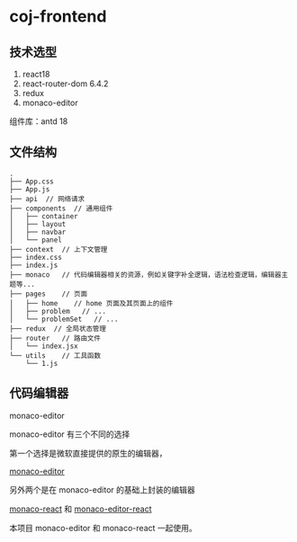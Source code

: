 # coj-frontend

## 技术选型

1. react18
2. react-router-dom 6.4.2
3. redux
4. monaco-editor

组件库：antd 18


## 文件结构

```
.
├── App.css
├── App.js
├── api  // 网络请求
├── components  // 通用组件
│   ├── container
│   ├── layout
│   ├── navbar
│   └── panel
├── context  // 上下文管理
├── index.css
├── index.js
├── monaco   // 代码编辑器相关的资源，例如关键字补全逻辑，语法检查逻辑，编辑器主题等...
├── pages    // 页面
│   ├── home    // home 页面及其页面上的组件
│   ├── problem   // ...
│   └── problemSet   // ...
├── redux  // 全局状态管理
├── router   // 路由文件
│   └── index.jsx
└── utils    // 工具函数
    └── 1.js
```

## 代码编辑器

monaco-editor

monaco-editor 有三个不同的选择

第一个选择是微软直接提供的原生的编辑器，

[monaco-editor](https://github.com/microsoft/monaco-editor)

另外两个是在 monaco-editor 的基础上封装的编辑器

[monaco-react](https://github.com/suren-atoyan/monaco-react)
和 [monaco-editor-react](https://github.com/react-monaco-editor/react-monaco-editor)

本项目 monaco-editor 和 monaco-react 一起使用。 

